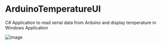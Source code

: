 # ArduinoTemperatureUI
C# Application to read serial data from Arduino and display temperature in Windows Application

![image](https://user-images.githubusercontent.com/88672050/198045940-de316272-5304-4358-8db8-abc555d37f1f.png)
